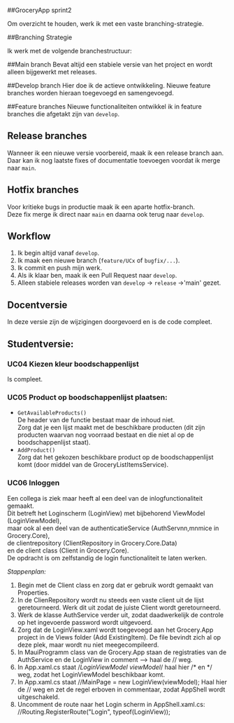 ##GroceryApp sprint2 

Om overzicht te houden, werk ik met een vaste branching-strategie.

##Branching Strategie

Ik werk met de volgende branchestructuur:

##Main branch 
Bevat altijd een stabiele versie van het project en wordt alleen bijgewerkt met releases.  

##Develop branch 
Hier doe ik de actieve ontwikkeling. Nieuwe feature branches worden hieraan toegevoegd en samengevoegd.  

##Feature branches 
Nieuwe functionaliteiten ontwikkel ik in feature branches die afgetakt zijn van `develop`.  

## Release branches
Wanneer ik een nieuwe versie voorbereid, maak ik een release branch aan.  
Daar kan ik nog laatste fixes of documentatie toevoegen voordat ik merge naar `main`.  

## Hotfix branches
Voor kritieke bugs in productie maak ik een aparte hotfix-branch.  
Deze fix merge ik direct naar `main` en daarna ook terug naar `develop`.  

## Workflow
1. Ik begin altijd vanaf `develop`.  
2. Ik maak een nieuwe branch (`feature/UCx` of `bugfix/...`).  
3. Ik commit en push mijn werk.  
4. Als ik klaar ben, maak ik een Pull Request naar `develop`.  
5. Alleen stabiele releases worden van `develop` → `release` →'main' gezet.  
  

## Docentversie  
In deze versie zijn de wijzigingen doorgevoerd en is de code compleet.  

## Studentversie:  
### UC04 Kiezen kleur boodschappenlijst  
Is compleet.

### UC05 Product op boodschappenlijst plaatsen:   
- `GetAvailableProducts()`  
	De header van de functie bestaat maar de inhoud niet.  
	Zorg dat je een lijst maakt met de beschikbare producten (dit zijn producten waarvan nog voorraad bestaat en die niet al op de boodschappenlijst staat).  
- `AddProduct()`   
	Zorg dat het gekozen beschikbare product op de boodschappenlijst komt (door middel van de GroceryListItemsService).  

### UC06 Inloggen  
Een collega is ziek maar heeft al een deel van de inlogfunctionaliteit gemaakt.  
Dit betreft het Loginscherm (LoginView) met bijbehorend ViewModel (LoginViewModel),  
maar ook al een deel van de authenticatieService (AuthServnn,mnmice in Grocery.Core),  
de clientrepository (ClientRepository in Grocery.Core.Data)  
en de client class (Client in Grocery.Core).  
De opdracht is om zelfstandig de login functionaliteit te laten werken.  

*Stappenplan:*  
1. Begin met de Client class en zorg dat er gebruik wordt gemaakt van Properties.  
2. In de ClienRepository wordt nu steeds een vaste client uit de lijst geretourneerd. Werk dit uit zodat de juiste Client wordt geretourneerd.  
3. Werk de klasse AuthService verder uit, zodat daadwerkelijk de controle op het ingevoerde password wordt uitgevoerd.
4. Zorg dat de LoginView.xaml wordt toegevoegd aan het Grocery.App project in de Views folder (Add ExistingItem). De file bevindt zich al op deze plek, maar wordt nu niet meegecompileerd.  
5. In MauiProgramm class van de Grocery.App staan de registraties van de AuthService en de LoginView in comment --> haal de // weg.  
6. In App.xaml.cs staat /*LoginViewModel viewModel*/ haal hier /* en */ weg, zodat het LoginViewModel beschikbaar komt.  
7. In App.xaml.cs staat //MainPage = new LoginView(viewModel); Haal hier de // weg en zet de regel erboven in commentaar, zodat AppShell wordt uitgeschakeld.  
8. Uncomment de route naar het Login scherm in AppShell.xaml.cs: //Routing.RegisterRoute("Login", typeof(LoginView)); 
 
